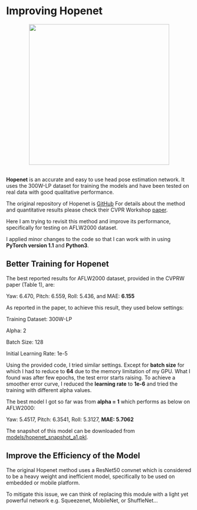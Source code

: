 # Improving Hopenet #

<div align="center">
  <img src="https://i.imgur.com/K7jhHOg.png" width="380"><br><br>
</div>

**Hopenet** is an accurate and easy to use head pose estimation network. It uses the 300W-LP dataset for training the models and have been tested on real data with good qualitative performance.

The original repository of Hopenet is [GitHub](https://github.com/natanielruiz/deep-head-pose)
For details about the method and quantitative results please check their CVPR Workshop [paper](https://arxiv.org/abs/1710.00925).

Here I am trying to revisit this method and improve its performance, specifically for testing on AFLW2000 dataset.

I applied minor changes to the code so that I can work with in using **PyTorch version 1.1** and **Python3**.

## Better Training for Hopenet

The best reported results for AFLW2000 dataset, provided in the CVPRW paper (Table 1), are:

Yaw: 6.470, Pitch: 6.559, Roll: 5.436, and MAE: **6.155**

As reported in the paper, to achieve this result, they used below settings:

Training Dataset: 300W-LP

Alpha: 2

Batch Size: 128

Initial Learning Rate: 1e-5

Using the provided code, I tried similar settings.
Except for **batch size** for which I had to reduce to **64** due to the memory limitation of my GPU.
What I found was after few epochs, the test error starts raising.
To achieve a smoother error curve, I reduced the **learning rate** to **1e-6** and tried the training with different alpha values.

The best model I got so far was from **alpha = 1** which performs as below on AFLW2000:

Yaw: 5.4517, Pitch: 6.3541, Roll: 5.3127, **MAE: 5.7062**

The snapshot of this model can be downloaded from [models/hopenet_snapshot_a1.pkl](https://github.com/shahroudy/deep-head-pose/raw/master/models/hopenet_snapshot_a1.pkl).

## Improve the Efficiency of the Model

The original Hopenet method uses a ResNet50 convnet which is considered to be a heavy weight and inefficient model, specifically to be used on embedded or mobile platform.

To mitigate this issue, we can think of replacing this module with a light yet powerful network e.g. Squeezenet, MobileNet, or ShuffleNet...
